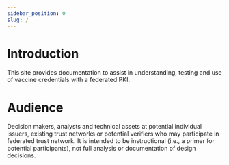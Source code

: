 ```yaml
---
sidebar_position: 0
slug: /
---
```


# Introduction

This site provides documentation to assist in understanding, testing and use of vaccine credentials with a federated PKI.

# Audience

Decision makers, analysts and technical assets at potential individual issuers, existing trust networks or potential verifiers who may participate in federated trust network. It is intended to be instructional (i.e., a primer for potential participants), not full analysis or documentation of design decisions.
